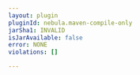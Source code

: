 ```yaml
---
layout: plugin
pluginId: nebula.maven-compile-only
jarSha1: INVALID
isJarAvailable: false
error: NONE
violations: []

---
```

